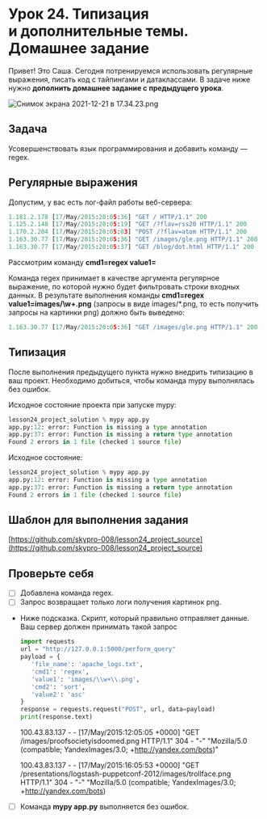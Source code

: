 # Урок 24. Типизация и дополнительные темы. Домашнее задание

Привет! Это Саша. Сегодня потренируемся использовать регулярные выражения, писать код с тайпингами и датаклассами. В задаче ниже нужно **дополнить домашнее задание с предыдущего урока**.

![Снимок экрана 2021-12-21 в 17.34.23.png](https://s3-us-west-2.amazonaws.com/secure.notion-static.com/2c6a2ccf-b133-45e8-84d6-5c20c4f67717/Снимок_экрана_2021-12-21_в_17.34.23.png)

## Задача

Усовершенствовать язык программирования и добавить команду — regex.

## Регулярные выражения

Допустим, у вас есть лог-файл работы веб-сервера:

```python
1.181.2.178 [17/May/2015:20:05:36] "GET / HTTP/1.1" 200
1.125.2.148 [17/May/2015:20:05:19] "GET /?flav=rss20 HTTP/1.1" 200
1.170.2.204 [17/May/2015:20:05:03] "POST /?flav=atom HTTP/1.1" 200
1.163.30.77 [17/May/2015:20:05:36] "GET /images/gle.png HTTP/1.1" 200
1.163.30.77 [17/May/2015:20:05:37] "GET /blog/dot.html HTTP/1.1" 200
```

Рассмотрим команду **cmd1=regex value1=<regex>**

Команда regex принимает в качестве аргумента регулярное выражение, по которой нужно будет фильтровать строки входных данных. В результате выполнения команды **cmd1=regex value1=images\/\w+\.png** (запросы в виде images/*.png, то есть получить запросы на картинки png) должно быть выведено:

```python
1.163.30.77 [17/May/2015:20:05:36] "GET /images/gle.png HTTP/1.1" 200
```

## Типизация

После выполнения предыдущего пункта нужно внедрить типизацию в ваш проект. Необходимо добиться, чтобы команда mypy выполнялась без ошибок.

Исходное состояние проекта при запуске mypy:

```python
lesson24_project_solution % mypy app.py
app.py:12: error: Function is missing a type annotation
app.py:37: error: Function is missing a return type annotation
Found 2 errors in 1 file (checked 1 source file)
```

Исходное состояние:

```python
lesson24_project_solution % mypy app.py
app.py:12: error: Function is missing a type annotation
app.py:37: error: Function is missing a return type annotation
Found 2 errors in 1 file (checked 1 source file)
```

## Шаблон для выполнения задания

[https://github.com/skypro-008/lesson24_project_source](https://github.com/skypro-008/lesson24_project_source)

## Проверьте себя

- [ ]  Добавлена команда regex.
- [ ]  Запрос возвращает только логи получения картинок png.
- Ниже подсказка. Скрипт, который правильно отправляет данные. Ваш сервер должен принимать такой запрос
    
    ```python
    import requests
    url = "http://127.0.0.1:5000/perform_query"
    payload = {
       'file_name': 'apache_logs.txt',
       'cmd1': 'regex',
       'value1': 'images/\\w+\\.png',
       'cmd2': 'sort',
       'value2': 'asc'
    }
    response = requests.request("POST", url, data=payload)
    print(response.text)
    ```
    
    100.43.83.137 - - [17/May/2015:12:05:05 +0000] "GET /images/proofsocietyisdoomed.png HTTP/1.1" 304 - "-" "Mozilla/5.0 (compatible; YandexImages/3.0; +http://yandex.com/bots)"
    
    100.43.83.137 - - [17/May/2015:16:05:53 +0000] "GET /presentations/logstash-puppetconf-2012/images/trollface.png HTTP/1.1" 304 - "-" "Mozilla/5.0 (compatible; YandexImages/3.0; +http://yandex.com/bots)
    
- [ ]  Команда **mypy app.py** выполняется без ошибок.